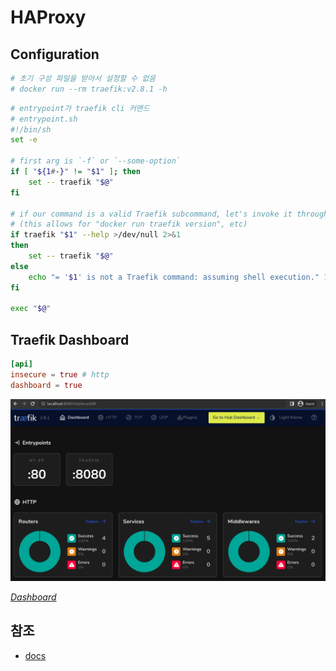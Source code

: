 # HAProxy

## Configuration

```sh
# 초기 구성 파일을 받아서 설정할 수 없음
# docker run --rm traefik:v2.8.1 -h
```

```sh
# entrypoint가 traefik cli 커맨드
# entrypoint.sh
#!/bin/sh
set -e

# first arg is `-f` or `--some-option`
if [ "${1#-}" != "$1" ]; then
    set -- traefik "$@"
fi

# if our command is a valid Traefik subcommand, let's invoke it through Traefik instead
# (this allows for "docker run traefik version", etc)
if traefik "$1" --help >/dev/null 2>&1
then
    set -- traefik "$@"
else
    echo "= '$1' is not a Traefik command: assuming shell execution." 1>&2
fi

exec "$@"
```

## Traefik Dashboard

```toml
[api]
insecure = true # http
dashboard = true
```

![Traefik Dashboard](../images/traefik/traefik-dashboard.png)

*[Dashboard](https://doc.traefik.io/traefik/operations/dashboard/)*

## 참조

- [docs](https://doc.traefik.io/traefik/)
